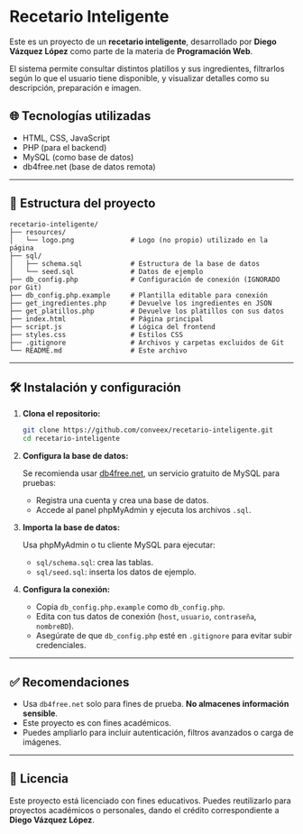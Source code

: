 # Recetario Inteligente

Este es un proyecto de un **recetario inteligente**, desarrollado por **Diego Vázquez López** como parte de la materia de **Programación Web**.

El sistema permite consultar distintos platillos y sus ingredientes, filtrarlos según lo que el usuario tiene disponible, y visualizar detalles como su descripción, preparación e imagen.

## 🌐 Tecnologías utilizadas

- HTML, CSS, JavaScript
- PHP (para el backend)
- MySQL (como base de datos)
- db4free.net (base de datos remota)

---

## 📂 Estructura del proyecto

```plaintext
recetario-inteligente/
├── resources/
│   └── logo.png              # Logo (no propio) utilizado en la página
├── sql/
│   ├── schema.sql            # Estructura de la base de datos
│   └── seed.sql              # Datos de ejemplo
├── db_config.php             # Configuración de conexión (IGNORADO por Git)
├── db_config.php.example     # Plantilla editable para conexión
├── get_ingredientes.php      # Devuelve los ingredientes en JSON
├── get_platillos.php         # Devuelve los platillos con sus datos
├── index.html                # Página principal
├── script.js                 # Lógica del frontend
├── styles.css                # Estilos CSS
├── .gitignore                # Archivos y carpetas excluidos de Git
└── README.md                 # Este archivo
```

---

## 🛠️ Instalación y configuración

1. **Clona el repositorio:**

   ```bash
   git clone https://github.com/conveex/recetario-inteligente.git
   cd recetario-inteligente
   ```

2. **Configura la base de datos:**

   Se recomienda usar [db4free.net](https://www.db4free.net/), un servicio gratuito de MySQL para pruebas:

   - Registra una cuenta y crea una base de datos.
   - Accede al panel phpMyAdmin y ejecuta los archivos `.sql`.

3. **Importa la base de datos:**

   Usa phpMyAdmin o tu cliente MySQL para ejecutar:

   - `sql/schema.sql`: crea las tablas.
   - `sql/seed.sql`: inserta los datos de ejemplo.

4. **Configura la conexión:**

   - Copia `db_config.php.example` como `db_config.php`.
   - Edita con tus datos de conexión (`host`, `usuario`, `contraseña`, `nombreBD`).
   - Asegúrate de que `db_config.php` esté en `.gitignore` para evitar subir credenciales.

---

## ✅ Recomendaciones

- Usa `db4free.net` solo para fines de prueba. **No almacenes información sensible**.
- Este proyecto es con fines académicos. 
- Puedes ampliarlo para incluir autenticación, filtros avanzados o carga de imágenes.

---

## 📄 Licencia

Este proyecto está licenciado con fines educativos. Puedes reutilizarlo para proyectos académicos o personales, dando el crédito correspondiente a **Diego Vázquez López**.
